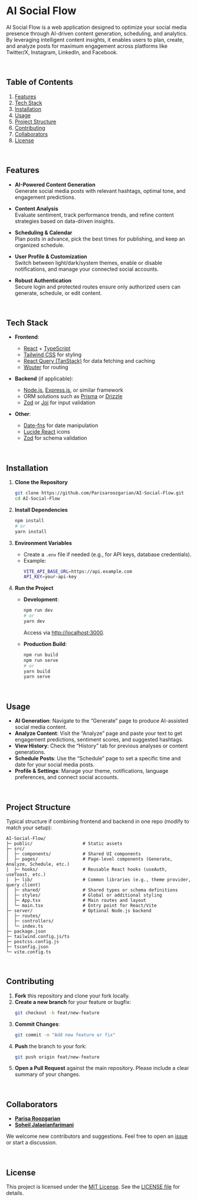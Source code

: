 # AI Social Flow

AI Social Flow is a web application designed to optimize your social media presence through AI-driven content generation, scheduling, and analytics. By leveraging intelligent content insights, it enables users to plan, create, and analyze posts for maximum engagement across platforms like Twitter/X, Instagram, LinkedIn, and Facebook.

<br />

## Table of Contents

1. [Features](#features)  
2. [Tech Stack](#tech-stack)  
3. [Installation](#installation)  
4. [Usage](#usage)  
5. [Project Structure](#project-structure)  
6. [Contributing](#contributing)  
7. [Collaborators](#collaborators)  
8. [License](#license)

<br />

## Features

- **AI-Powered Content Generation**  
  Generate social media posts with relevant hashtags, optimal tone, and engagement predictions.

- **Content Analysis**  
  Evaluate sentiment, track performance trends, and refine content strategies based on data-driven insights.

- **Scheduling & Calendar**  
  Plan posts in advance, pick the best times for publishing, and keep an organized schedule.

- **User Profile & Customization**  
  Switch between light/dark/system themes, enable or disable notifications, and manage your connected social accounts.

- **Robust Authentication**  
  Secure login and protected routes ensure only authorized users can generate, schedule, or edit content.

<br />

## Tech Stack

- **Frontend**:  
  - [React](https://reactjs.org/) + [TypeScript](https://www.typescriptlang.org/)  
  - [Tailwind CSS](https://tailwindcss.com/) for styling  
  - [React Query (TanStack)](https://tanstack.com/query) for data fetching and caching  
  - [Wouter](https://github.com/molefrog/wouter) for routing  

- **Backend** (if applicable):  
  - [Node.js](https://nodejs.org/), [Express.js](https://expressjs.com/), or similar framework  
  - ORM solutions such as [Prisma](https://www.prisma.io/) or [Drizzle](https://orm.drizzle.team/)  
  - [Zod](https://github.com/colinhacks/zod) or [Joi](https://joi.dev/) for input validation  

- **Other**:  
  - [Date-fns](https://date-fns.org/) for date manipulation  
  - [Lucide React](https://lucide.dev/) icons  
  - [Zod](https://github.com/colinhacks/zod) for schema validation  

<br />

## Installation

1. **Clone the Repository**  
   ```bash
   git clone https://github.com/Parisaroozgarian/AI-Social-Flow.git
   cd AI-Social-Flow
   ```

2. **Install Dependencies**  
   ```bash
   npm install
   # or
   yarn install
   ```

3. **Environment Variables**  
   - Create a `.env` file if needed (e.g., for API keys, database credentials).  
   - Example:
     ```bash
     VITE_API_BASE_URL=https://api.example.com
     API_KEY=your-api-key
     ```

4. **Run the Project**  
   - **Development**:
     ```bash
     npm run dev
     # or
     yarn dev
     ```
     Access via [http://localhost:3000](http://localhost:3000).

   - **Production Build**:
     ```bash
     npm run build
     npm run serve
     # or
     yarn build
     yarn serve
     ```

<br />

## Usage

- **AI Generation**: Navigate to the “Generate” page to produce AI-assisted social media content.  
- **Analyze Content**: Visit the “Analyze” page and paste your text to get engagement predictions, sentiment scores, and suggested hashtags.  
- **View History**: Check the “History” tab for previous analyses or content generations.  
- **Schedule Posts**: Use the “Schedule” page to set a specific time and date for your social media posts.  
- **Profile & Settings**: Manage your theme, notifications, language preferences, and connect social accounts.

<br />

## Project Structure

Typical structure if combining frontend and backend in one repo (modify to match your setup):

```
AI-Social-Flow/
├─ public/                   # Static assets
├─ src/
│  ├─ components/            # Shared UI components
│  ├─ pages/                 # Page-level components (Generate, Analyze, Schedule, etc.)
│  ├─ hooks/                 # Reusable React hooks (useAuth, useToast, etc.)
│  ├─ lib/                   # Common libraries (e.g., theme provider, query client)
│  ├─ shared/                # Shared types or schema definitions
│  ├─ styles/                # Global or additional styling
│  ├─ App.tsx                # Main routes and layout
│  └─ main.tsx               # Entry point for React/Vite
├─ server/                   # Optional Node.js backend
│  ├─ routes/
│  ├─ controllers/
│  └─ index.ts
├─ package.json
├─ tailwind.config.js/ts
├─ postcss.config.js
├─ tsconfig.json
└─ vite.config.ts
```

<br />

## Contributing

1. **Fork** this repository and clone your fork locally.  
2. **Create a new branch** for your feature or bugfix:
   ```bash
   git checkout -b feat/new-feature
   ```
3. **Commit Changes**:
   ```bash
   git commit -m "Add new feature or fix"
   ```
4. **Push** the branch to your fork:
   ```bash
   git push origin feat/new-feature
   ```
5. **Open a Pull Request** against the main repository. Please include a clear summary of your changes.

<br />

## Collaborators

- **[Parisa Roozgarian](https://github.com/Parisaroozgarian)**
- **[Soheil Jalaeianfarimani](https://github.com/samjalaen)**


We welcome new contributors and suggestions. Feel free to open an [issue](https://github.com/Parisaroozgarian/AI-Social-Flow/issues) or start a discussion.

<br />

## License

This project is licensed under the [MIT License](./LICENSE). See the [LICENSE file](./LICENSE) for details.
```
